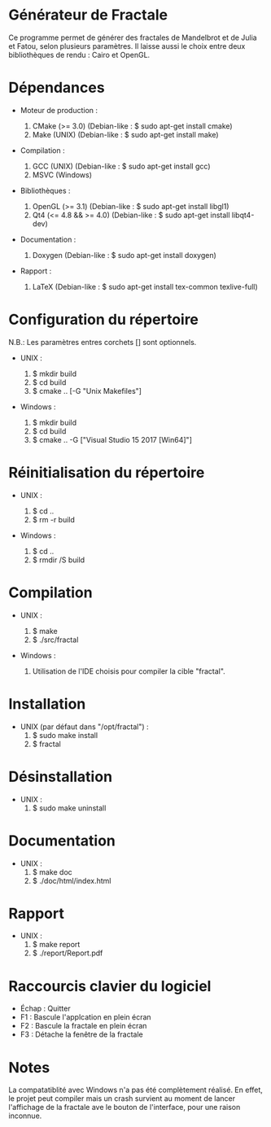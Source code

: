 # Générateur de Fractale

Ce programme permet de générer des fractales de Mandelbrot et de Julia et Fatou,
selon plusieurs paramètres. Il laisse aussi le choix entre deux bibliothèques
de rendu : Cairo et OpenGL.

# Dépendances

* Moteur de production :
  1. CMake (>= 3.0) (Debian-like : $ sudo apt-get install cmake)
  2. Make (UNIX) (Debian-like : $ sudo apt-get install make)

* Compilation :
  1. GCC (UNIX) (Debian-like : $ sudo apt-get install gcc)
  2. MSVC (Windows)

* Bibliothèques :
  1. OpenGL (>= 3.1) (Debian-like : $ sudo apt-get install libgl1)
  2. Qt4 (<= 4.8 && >= 4.0) (Debian-like : $ sudo apt-get install libqt4-dev)

* Documentation :
  1. Doxygen (Debian-like : $ sudo apt-get install doxygen)

* Rapport :
  1. LaTeX (Debian-like : $ sudo apt-get install tex-common texlive-full)

# Configuration du répertoire

N.B.: Les paramètres entres corchets [] sont optionnels.

* UNIX :
  1. $ mkdir build
  2. $ cd build
  3. $ cmake .. [-G "Unix Makefiles"]

* Windows :
  1. $ mkdir build
  2. $ cd build
  3. $ cmake .. -G ["Visual Studio 15 2017 [Win64]"]

# Réinitialisation du répertoire

* UNIX :
  1. $ cd ..
  2. $ rm -r build

* Windows :
  1. $ cd ..
  2. $ rmdir /S build

# Compilation

* UNIX :
  1. $ make
  2. $ ./src/fractal

* Windows :
  1. Utilisation de l'IDE choisis pour compiler la cible "fractal".

# Installation

* UNIX (par défaut dans "/opt/fractal") :
  1. $ sudo make install
  2. $ fractal

# Désinstallation

* UNIX :
  1. $ sudo make uninstall

# Documentation

* UNIX :
  1. $ make doc
  2. $ ./doc/html/index.html

# Rapport

* UNIX :
  1. $ make report
  2. $ ./report/Report.pdf

# Raccourcis clavier du logiciel

* Échap : Quitter
* F1 : Bascule l'applcation en plein écran
* F2 : Bascule la fractale en plein écran
* F3 : Détache la fenêtre de la fractale

# Notes

La compatatiblité avec Windows n'a pas été complètement réalisé. En effet, le
projet peut compiler mais un crash survient au moment de lancer l'affichage de
la fractale ave le bouton de l'interface, pour une raison inconnue.
